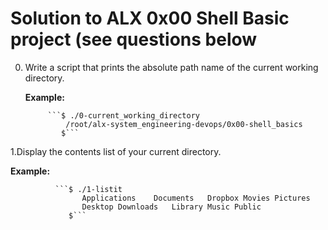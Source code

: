 # Solution to ALX 0x00 Shell Basic project (see questions below
0. Write a script that prints the absolute path name of the current working directory.
     
     **Example:**
        
            ```$ ./0-current_working_directory
                /root/alx-system_engineering-devops/0x00-shell_basics
               $```
               
1.Display the contents list of your current directory.
          
   **Example:**
   
              ```$ ./1-listit
                    Applications    Documents   Dropbox Movies Pictures
                    Desktop Downloads   Library Music Public
                 $```

